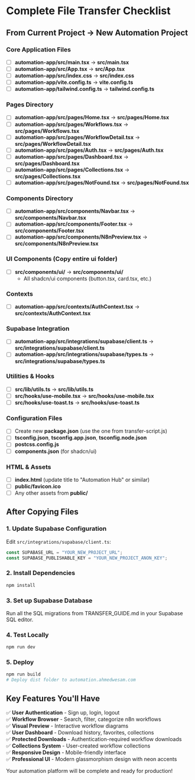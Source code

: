 # Complete File Transfer Checklist

## From Current Project → New Automation Project

### Core Application Files
- [ ] **automation-app/src/main.tsx** → **src/main.tsx**
- [ ] **automation-app/src/App.tsx** → **src/App.tsx** 
- [ ] **automation-app/src/index.css** → **src/index.css**
- [ ] **automation-app/vite.config.ts** → **vite.config.ts**
- [ ] **automation-app/tailwind.config.ts** → **tailwind.config.ts**

### Pages Directory
- [ ] **automation-app/src/pages/Home.tsx** → **src/pages/Home.tsx**
- [ ] **automation-app/src/pages/Workflows.tsx** → **src/pages/Workflows.tsx**
- [ ] **automation-app/src/pages/WorkflowDetail.tsx** → **src/pages/WorkflowDetail.tsx**
- [ ] **automation-app/src/pages/Auth.tsx** → **src/pages/Auth.tsx**
- [ ] **automation-app/src/pages/Dashboard.tsx** → **src/pages/Dashboard.tsx**
- [ ] **automation-app/src/pages/Collections.tsx** → **src/pages/Collections.tsx**
- [ ] **automation-app/src/pages/NotFound.tsx** → **src/pages/NotFound.tsx**

### Components Directory
- [ ] **automation-app/src/components/Navbar.tsx** → **src/components/Navbar.tsx**
- [ ] **automation-app/src/components/Footer.tsx** → **src/components/Footer.tsx**
- [ ] **automation-app/src/components/N8nPreview.tsx** → **src/components/N8nPreview.tsx**

### UI Components (Copy entire ui folder)
- [ ] **src/components/ui/** → **src/components/ui/**
  - All shadcn/ui components (button.tsx, card.tsx, etc.)

### Contexts
- [ ] **automation-app/src/contexts/AuthContext.tsx** → **src/contexts/AuthContext.tsx**

### Supabase Integration
- [ ] **automation-app/src/integrations/supabase/client.ts** → **src/integrations/supabase/client.ts**
- [ ] **automation-app/src/integrations/supabase/types.ts** → **src/integrations/supabase/types.ts**

### Utilities & Hooks
- [ ] **src/lib/utils.ts** → **src/lib/utils.ts**
- [ ] **src/hooks/use-mobile.tsx** → **src/hooks/use-mobile.tsx**
- [ ] **src/hooks/use-toast.ts** → **src/hooks/use-toast.ts**

### Configuration Files
- [ ] Create new **package.json** (use the one from transfer-script.js)
- [ ] **tsconfig.json**, **tsconfig.app.json**, **tsconfig.node.json**
- [ ] **postcss.config.js**
- [ ] **components.json** (for shadcn/ui)

### HTML & Assets
- [ ] **index.html** (update title to "Automation Hub" or similar)
- [ ] **public/favicon.ico**
- [ ] Any other assets from **public/**

## After Copying Files

### 1. Update Supabase Configuration
Edit `src/integrations/supabase/client.ts`:
```typescript
const SUPABASE_URL = "YOUR_NEW_PROJECT_URL";
const SUPABASE_PUBLISHABLE_KEY = "YOUR_NEW_PROJECT_ANON_KEY";
```

### 2. Install Dependencies
```bash
npm install
```

### 3. Set up Supabase Database
Run all the SQL migrations from TRANSFER_GUIDE.md in your Supabase SQL editor.

### 4. Test Locally
```bash
npm run dev
```

### 5. Deploy
```bash
npm run build
# Deploy dist folder to automation.ahmedwesam.com
```

## Key Features You'll Have

✅ **User Authentication** - Sign up, login, logout  
✅ **Workflow Browser** - Search, filter, categorize n8n workflows  
✅ **Visual Preview** - Interactive workflow diagrams  
✅ **User Dashboard** - Download history, favorites, collections  
✅ **Protected Downloads** - Authentication-required workflow downloads  
✅ **Collections System** - User-created workflow collections  
✅ **Responsive Design** - Mobile-friendly interface  
✅ **Professional UI** - Modern glassmorphism design with neon accents  

Your automation platform will be complete and ready for production!